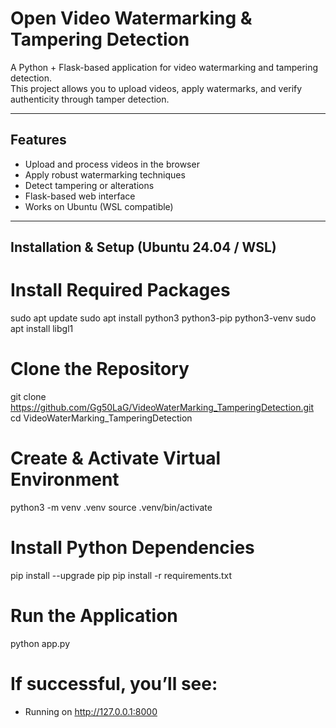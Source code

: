 # Open Video Watermarking & Tampering Detection

A Python + Flask-based application for video watermarking and tampering detection.  
This project allows you to upload videos, apply watermarks, and verify authenticity through tamper detection.

---

## Features
- Upload and process videos in the browser
- Apply robust watermarking techniques
- Detect tampering or alterations
- Flask-based web interface
- Works on Ubuntu (WSL compatible)

---

## Installation & Setup (Ubuntu 24.04 / WSL)

# Install Required Packages
sudo apt update
sudo apt install python3 python3-pip python3-venv
sudo apt install libgl1

# Clone the Repository
git clone https://github.com/Gg50LaG/VideoWaterMarking_TamperingDetection.git
cd VideoWaterMarking_TamperingDetection

# Create & Activate Virtual Environment
python3 -m venv .venv
source .venv/bin/activate

# Install Python Dependencies
pip install --upgrade pip
pip install -r requirements.txt

# Run the Application
python app.py


# If successful, you’ll see:

 * Running on http://127.0.0.1:8000
